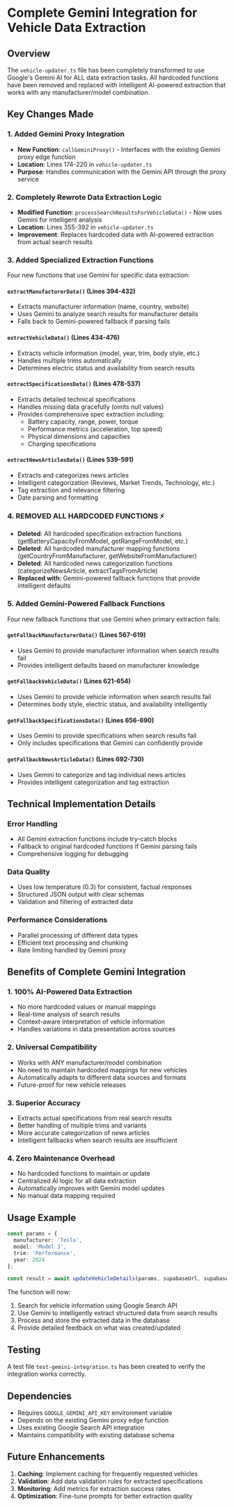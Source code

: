 # Complete Gemini Integration for Vehicle Data Extraction

## Overview
The `vehicle-updater.ts` file has been completely transformed to use Google's Gemini AI for ALL data extraction tasks. All hardcoded functions have been removed and replaced with intelligent AI-powered extraction that works with any manufacturer/model combination.

## Key Changes Made

### 1. Added Gemini Proxy Integration
- **New Function**: `callGeminiProxy()` - Interfaces with the existing Gemini proxy edge function
- **Location**: Lines 174-220 in `vehicle-updater.ts`
- **Purpose**: Handles communication with the Gemini API through the proxy service

### 2. Completely Rewrote Data Extraction Logic
- **Modified Function**: `processSearchResultsForVehicleData()` - Now uses Gemini for intelligent analysis
- **Location**: Lines 355-392 in `vehicle-updater.ts`
- **Improvement**: Replaces hardcoded data with AI-powered extraction from actual search results

### 3. Added Specialized Extraction Functions
Four new functions that use Gemini for specific data extraction:

#### `extractManufacturerData()` (Lines 394-432)
- Extracts manufacturer information (name, country, website)
- Uses Gemini to analyze search results for manufacturer details
- Falls back to Gemini-powered fallback if parsing fails

#### `extractVehicleData()` (Lines 434-476)
- Extracts vehicle information (model, year, trim, body style, etc.)
- Handles multiple trims automatically
- Determines electric status and availability from search results

#### `extractSpecificationsData()` (Lines 478-537)
- Extracts detailed technical specifications
- Handles missing data gracefully (omits null values)
- Provides comprehensive spec extraction including:
  - Battery capacity, range, power, torque
  - Performance metrics (acceleration, top speed)
  - Physical dimensions and capacities
  - Charging specifications

#### `extractNewsArticlesData()` (Lines 539-591)
- Extracts and categorizes news articles
- Intelligent categorization (Reviews, Market Trends, Technology, etc.)
- Tag extraction and relevance filtering
- Date parsing and formatting

### 4. **REMOVED ALL HARDCODED FUNCTIONS** ⚡
- **Deleted**: All hardcoded specification extraction functions (getBatteryCapacityFromModel, getRangeFromModel, etc.)
- **Deleted**: All hardcoded manufacturer mapping functions (getCountryFromManufacturer, getWebsiteFromManufacturer)
- **Deleted**: All hardcoded news categorization functions (categorizeNewsArticle, extractTagsFromArticle)
- **Replaced with**: Gemini-powered fallback functions that provide intelligent defaults

### 5. Added Gemini-Powered Fallback Functions
Four new fallback functions that use Gemini when primary extraction fails:

#### `getFallbackManufacturerData()` (Lines 567-619)
- Uses Gemini to provide manufacturer information when search results fail
- Provides intelligent defaults based on manufacturer knowledge

#### `getFallbackVehicleData()` (Lines 621-654)
- Uses Gemini to provide vehicle information when search results fail
- Determines body style, electric status, and availability intelligently

#### `getFallbackSpecificationsData()` (Lines 656-690)
- Uses Gemini to provide specifications when search results fail
- Only includes specifications that Gemini can confidently provide

#### `getFallbackNewsArticleData()` (Lines 692-730)
- Uses Gemini to categorize and tag individual news articles
- Provides intelligent categorization and tag extraction

## Technical Implementation Details

### Error Handling
- All Gemini extraction functions include try-catch blocks
- Fallback to original hardcoded functions if Gemini parsing fails
- Comprehensive logging for debugging

### Data Quality
- Uses low temperature (0.3) for consistent, factual responses
- Structured JSON output with clear schemas
- Validation and filtering of extracted data

### Performance Considerations
- Parallel processing of different data types
- Efficient text processing and chunking
- Rate limiting handled by Gemini proxy

## Benefits of Complete Gemini Integration

### 1. **100% AI-Powered Data Extraction**
- No more hardcoded values or manual mappings
- Real-time analysis of search results
- Context-aware interpretation of vehicle information
- Handles variations in data presentation across sources

### 2. **Universal Compatibility**
- Works with ANY manufacturer/model combination
- No need to maintain hardcoded mappings for new vehicles
- Automatically adapts to different data sources and formats
- Future-proof for new vehicle releases

### 3. **Superior Accuracy**
- Extracts actual specifications from real search results
- Better handling of multiple trims and variants
- More accurate categorization of news articles
- Intelligent fallbacks when search results are insufficient

### 4. **Zero Maintenance Overhead**
- No hardcoded functions to maintain or update
- Centralized AI logic for all data extraction
- Automatically improves with Gemini model updates
- No manual data mapping required

## Usage Example

```typescript
const params = {
  manufacturer: 'Tesla',
  model: 'Model 3',
  trim: 'Performance',
  year: 2024
};

const result = await updateVehicleDetails(params, supabaseUrl, supabaseServiceKey);
```

The function will now:
1. Search for vehicle information using Google Search API
2. Use Gemini to intelligently extract structured data from search results
3. Process and store the extracted data in the database
4. Provide detailed feedback on what was created/updated

## Testing

A test file `test-gemini-integration.ts` has been created to verify the integration works correctly.

## Dependencies

- Requires `GOOGLE_GEMINI_API_KEY` environment variable
- Depends on the existing Gemini proxy edge function
- Uses existing Google Search API integration
- Maintains compatibility with existing database schema

## Future Enhancements

1. **Caching**: Implement caching for frequently requested vehicles
2. **Validation**: Add data validation rules for extracted specifications
3. **Monitoring**: Add metrics for extraction success rates
4. **Optimization**: Fine-tune prompts for better extraction quality
